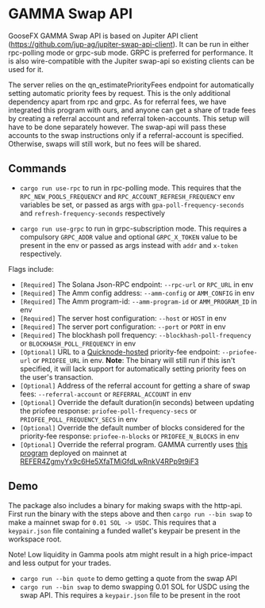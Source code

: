 # GAMMA Swap API
GooseFX GAMMA Swap API is based on Jupiter API client (https://github.com/jup-ag/jupiter-swap-api-client). It can be run in either rpc-polling mode or grpc-sub mode. GRPC is preferred for performance. It is also wire-compatible with the Jupiter swap-api so existing clients can be used for it.

The server relies on the qn_estimatePriorityFees endpoint for automatically setting automatic priority fees by request. This is the only additional dependency apart from rpc and grpc.
As for referral fees, we have integrated this program with ours, and anyone can get a share of trade fees by creating a referral account and referral token-accounts. This setup will have to be done separately however. The swap-api will pass these accounts to the swap instructions only if a referral-account is specified. Otherwise, swaps will still work, but no fees will be shared.

## Commands
- `cargo run use-rpc` to run in rpc-polling mode. This requires that the `RPC_NEW_POOLS_FREQUENCY` and `RPC_ACCOUNT_REFRESH_FREQUENCY` env variables be set, or passed as args with `gpa-poll-frequency-seconds` and `refresh-frequency-seconds` respectively

- `cargo run use-grpc` to run in grpc-subscription mode. This requires a compulsory `GRPC_ADDR` value and optional `GRPC_X_TOKEN` value to be present in the env or passed as args instead with `addr` and `x-token` respectively.

Flags include:
- `[Required]` The Solana Json-RPC endpoint: `--rpc-url` or `RPC_URL` in env
- `[Required]` The Amm config address: `--amm-config` or `AMM_CONFIG` in env
- `[Required]` The Amm program-id: `--amm-program-id` or `AMM_PROGRAM_ID` in env
- `[Required]` The server host configuration: `--host` or `HOST` in env
- `[Required]` The server port configuration: `--port` or `PORT` in env
- `[Required]` The blockhash poll frequency: `--blockhash-poll-frequency` or `BLOCKHASH_POLL_FREQUENCY` in env
- `[Optional]` URL to a [Quicknode-hosted](https://marketplace.quicknode.com/add-on/solana-priority-fee) priority-fee endpoint: `--priofee-url` or `PRIOFEE_URL` in env. **Note**: The binary will still run if this isn't specified, it will lack support for automatically setting priority fees on the user's transaction.
- `[Optional]` Address of the referral account for getting a share of swap fees: `--referral-account` or `REFERRAL_ACCOUNT` in env
- `[Optional]` Override the default duration(in seconds) between updating the priofee response: `priofee-poll-frequency-secs` or `PRIOFEE_POLL_FREQUENCY_SECS` in env
- `[Optional]` Override the default number of blocks considered for the priority-fee response: `priofee-n-blocks` or `PRIOFEE_N_BLOCKS` in env
- `[Optional]` Override the referral program. GAMMA currently uses [this program](https://github.com/TeamRaccoons/referral.git) deployed on mainnet at [REFER4ZgmyYx9c6He5XfaTMiGfdLwRnkV4RPp9t9iF3](https://solscan.io/account/REFER4ZgmyYx9c6He5XfaTMiGfdLwRnkV4RPp9t9iF3)

## Demo
The package also includes a binary for making swaps with the http-api. First run the binary with the steps above and then `cargo run --bin swap` to make a mainnet swap for `0.01 SOL -> USDC`. This requires that a `keypair.json` file containing a funded wallet's keypair be present in the workspace root. 

Note! Low liquidity in Gamma pools atm might result in a high price-impact and less output for your trades.

- `cargo run --bin quote` to demo getting a quote from the swap API
- `cargo run --bin swap` to demo swapping 0.01 SOL for USDC using the swap API. This requires a `keypair.json` file to be present in the root

